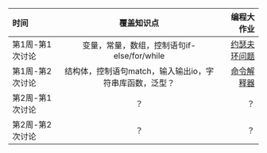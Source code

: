| 时间      | 覆盖知识点 | 编程大作业     |
| :---        |    :----:   |          ---: |
| 第1周-第1次讨论      | 变量，常量，数组，控制语句if-else/for/while       | [约瑟夫环问题](https://github.com/limingth/NCCL/blob/master/Unit-1/Lesson-10.md)   |
| 第1周-第2次讨论   |  结构体，控制语句match，输入输出io，字符串库函数，泛型？       | [命令解释器](https://github.com/limingth/NCCL/blob/master/Unit-1/Lesson-19.md)     |
| 第2周-第1次讨论      | ？       | ？   |
| 第2周-第2次讨论   |  ？       | ？    |
